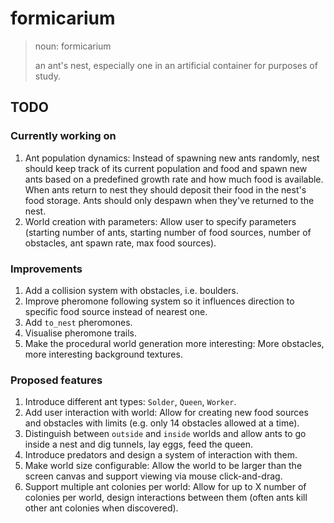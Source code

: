 # formicarium


> noun: formicarium
>
> an ant's nest, especially one in an artificial container for purposes of study.

## TODO

### Currently working on
1. Ant population dynamics: Instead of spawning new ants randomly, nest should keep track of its current population and food and spawn new ants based on a predefined growth rate and how much food is available. When ants return to nest they should deposit their food in the nest's food storage. Ants should only despawn when they've returned to the nest.
1. World creation with parameters: Allow user to specify parameters (starting number of ants, starting number of food sources, number of obstacles, ant spawn rate, max food sources).

### Improvements
1. Add a collision system with obstacles, i.e. boulders.
1. Improve pheromone following system so it influences direction to specific food source instead of nearest one.
1. Add `to_nest` pheromones.
1. Visualise pheromone trails.
1. Make the procedural world generation more interesting: More obstacles, more interesting background textures.

### Proposed features
1. Introduce different ant types: `Solder`, `Queen`, `Worker`.
1. Add user interaction with world: Allow for creating new food sources and obstacles with limits (e.g. only 14 obstacles allowed at a time).
1. Distinguish between `outside` and `inside` worlds and allow ants to go inside a nest and dig tunnels, lay eggs, feed the queen.
1. Introduce predators and design a system of interaction with them.
1. Make world size configurable: Allow the world to be larger than the screen canvas and support viewing via mouse click-and-drag.
1. Support multiple ant colonies per world: Allow for up to X number of colonies per world, design interactions between them (often ants kill other ant colonies when discovered).
